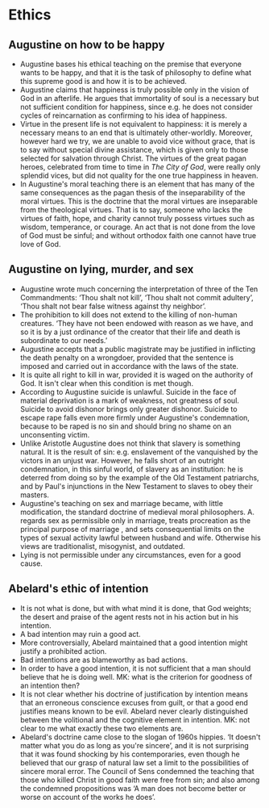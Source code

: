 # Ethics

## Augustine on how to be happy

* Augustine bases his ethical teaching on the premise that everyone wants to
  be happy, and that it is the task of philosophy to define what this
  supreme good is and how it is to be achieved.
* Augustine claims that happiness is truly possible only in the vision of
  God in an afterlife. He argues that immortality of soul is a necessary but
  not sufficient condition for happiness, since e.g. he does not consider
  cycles of reincarnation as confirming to his idea of happiness.
* Virtue in the present life is not equivalent to happiness: it is merely a
  necessary means to an end that is ultimately other-worldly. Moreover,
  however hard we try, we are unable to avoid vice without grace, that is to
  say without special divine assistance, which is given only to those
  selected for salvation through Christ. The virtues of the great pagan
  heroes, celebrated from time to time in *The City of God*, were really
  only splendid vices, but did not quality for the one true happiness in
  heaven.
* In Augustine's moral teaching there is an element that has many of the
  same consequences as the pagan thesis of the inseparability of the moral
  virtues. This is the doctrine that the moral virtues are inseparable from
  the theological virtues. That is to say, someone who lacks the virtues of
  faith, hope, and charity cannot truly possess virtues such as wisdom,
  temperance, or courage. An act that is not done from the love of God must
  be sinful; and without orthodox faith one cannot have true love of God.

## Augustine on lying, murder, and sex

* Augustine wrote much concerning the interpretation of three of the Ten
  Commandments: ‘Thou shalt not kill’, ‘Thou shalt not commit adultery’,
  ‘Thou shalt not bear false witness against thy neighbor’.
* The prohibition to kill does not extend to the killing of non-human
  creatures. ‘They have not been endowed with reason as we have, and so it
  is by a just ordinance of the creator that their life and death is
  subordinate to our needs.’
* Augustine accepts that a public magistrate may be justified in inflicting
  the death penalty on a wrongdoer, provided that the sentence is imposed
  and carried out in accordance with the laws of the state.
* It is quite all right to kill in war, provided it is waged on the
  authority of God. It isn't clear when this condition is met though.
* According to Augustine suicide is unlawful. Suicide in the face of
  material deprivation is a mark of weakness, not greatness of soul. Suicide
  to avoid dishonor brings only greater dishonor. Suicide to escape rape
  falls even more firmly under Augustine's condemnation, because to be raped
  is no sin and should bring no shame on an unconsenting victim.
* Unlike Aristotle Augustine does not think that slavery is something
  natural. It is the result of sin: e.g. enslavement of the vanquished by
  the victors in an unjust war. However, he falls short of an outright
  condemnation, in this sinful world, of slavery as an institution: he is
  deterred from doing so by the example of the Old Testament patriarchs, and
  by Paul's injunctions in the New Testament to slaves to obey their
  masters.
* Augustine's teaching on sex and marriage became, with little modification,
  the standard doctrine of medieval moral philosophers. A. regards sex as
  permissible only in marriage, treats procreation as the principal purpose
  of marriage , and sets consequential limits on the types of sexual
  activity lawful between husband and wife. Otherwise his views are
  traditionalist, misogynist, and outdated.
* Lying is not permissible under any circumstances, even for a good cause.

## Abelard's ethic of intention

* It is not what is done, but with what mind it is done, that God weights;
  the desert and praise of the agent rests not in his action but in his
  intention.
* A bad intention may ruin a good act.
* More controversially, Abelard maintained that a good intention might
  justify a prohibited action.
* Bad intentions are as blameworthy as bad actions.
* In order to have a good intention, it is not sufficient that a man should
  believe that he is doing well. MK: what is the criterion for goodness of
  an intention then?
* It is not clear whether his doctrine of justification by intention means
  that an erroneous conscience excuses from guilt, or that a good end
  justifies means known to be evil. Abelard never clearly distinguished
  between the volitional and the cognitive element in intention. MK: not
  clear to me what exactly these two elements are.
* Abelard's doctrine came close to the slogan of 1960s hippies. ‘It doesn't
  matter what you do as long as you're sincere’, and it is not surprising
  that it was found shocking by his contemporaries, even though he believed
  that our grasp of natural law set a limit to the possibilities of sincere
  moral error. The Council of Sens condemned the teaching that those who
  killed Christ in good faith were free from sin; and also among the
  condemned propositions was ‘A man does not become better or worse on
  account of the works he does’.
